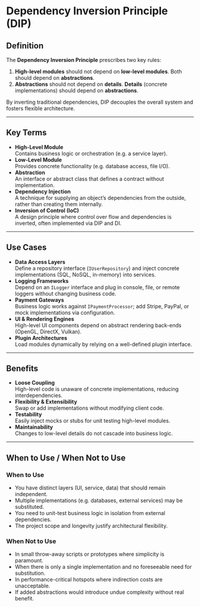 # Dependency Inversion Principle (DIP)

## Definition
The **Dependency Inversion Principle** prescribes two key rules:
1. **High-level modules** should not depend on **low-level modules**. Both should depend on **abstractions**.  
2. **Abstractions** should not depend on **details**. **Details** (concrete implementations) should depend on **abstractions**.

By inverting traditional dependencies, DIP decouples the overall system and fosters flexible architecture.

---

## Key Terms
- **High-Level Module**  
  Contains business logic or orchestration (e.g. a service layer).  
- **Low-Level Module**  
  Provides concrete functionality (e.g. database access, file I/O).  
- **Abstraction**  
  An interface or abstract class that defines a contract without implementation.  
- **Dependency Injection**  
  A technique for supplying an object’s dependencies from the outside, rather than creating them internally.  
- **Inversion of Control (IoC)**  
  A design principle where control over flow and dependencies is inverted, often implemented via DIP and DI.

---

## Use Cases
- **Data Access Layers**  
  Define a repository interface (`IUserRepository`) and inject concrete implementations (SQL, NoSQL, in-memory) into services.  
- **Logging Frameworks**  
  Depend on an `ILogger` interface and plug in console, file, or remote loggers without changing business code.  
- **Payment Gateways**  
  Business logic works against `IPaymentProcessor`; add Stripe, PayPal, or mock implementations via configuration.  
- **UI & Rendering Engines**  
  High-level UI components depend on abstract rendering back-ends (OpenGL, DirectX, Vulkan).  
- **Plugin Architectures**  
  Load modules dynamically by relying on a well-defined plugin interface.

---

## Benefits
- **Loose Coupling**  
  High-level code is unaware of concrete implementations, reducing interdependencies.  
- **Flexibility & Extensibility**  
  Swap or add implementations without modifying client code.  
- **Testability**  
  Easily inject mocks or stubs for unit testing high-level modules.  
- **Maintainability**  
  Changes to low-level details do not cascade into business logic.

---

## When to Use / When Not to Use

### When to Use
- You have distinct layers (UI, service, data) that should remain independent.  
- Multiple implementations (e.g. databases, external services) may be substituted.  
- You need to unit-test business logic in isolation from external dependencies.  
- The project scope and longevity justify architectural flexibility.

### When Not to Use
- In small throw-away scripts or prototypes where simplicity is paramount.  
- When there is only a single implementation and no foreseeable need for substitution.  
- In performance-critical hotspots where indirection costs are unacceptable.  
- If added abstractions would introduce undue complexity without real benefit.

